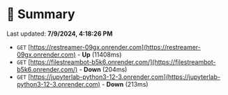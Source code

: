 # 📖 Summary
Last updated: **7/9/2024, 4:18:26 PM**

- `GET` [https://restreamer-09gx.onrender.com](https://restreamer-09gx.onrender.com) - **Up** (11408ms)
- `GET` [https://filestreambot-b5k6.onrender.com/](https://filestreambot-b5k6.onrender.com/) - **Down** (204ms)
- `GET` [https://jupyterlab-python3-12-3.onrender.com](https://jupyterlab-python3-12-3.onrender.com) - **Down** (213ms)
